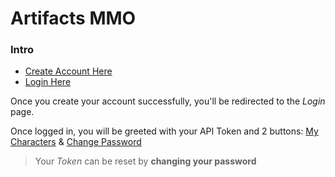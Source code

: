 # Artifacts MMO

### Intro

- [Create Account Here](https://artifactsmmo.com/account/create)
- [Login Here](https://artifactsmmo.com/account/create)

Once you create your account successfully, you'll be redirected to the _Login_ page.

Once logged in, you will be greeted with your API Token and 2 buttons: [My Characters](https://artifactsmmo.com/account/characters) & [Change Password](https://artifactsmmo.com/account/change_password)

> Your _Token_ can be reset by **changing your password**
